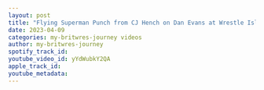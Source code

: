 ```yaml
---
layout: post
title: "Flying Superman Punch from CJ Hench on Dan Evans at Wrestle Island 🏝 Fear The Reaper #britwres"
date: 2023-04-09
categories: my-britwres-journey videos
author: my-britwres-journey
spotify_track_id: 
youtube_video_id: yYdWubkY2QA
apple_track_id: 
youtube_metadata: 
---
```

